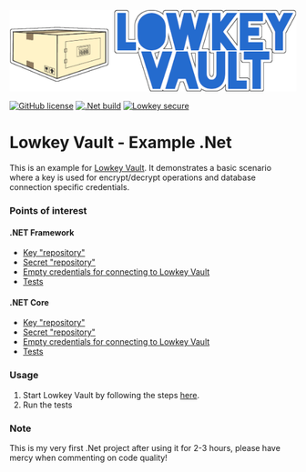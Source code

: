 ![LowkeyVault](https://raw.githubusercontent.com/nagyesta/lowkey-vault/main/.github/assets/LowkeyVault-logo-full.png)

[![GitHub license](https://img.shields.io/github/license/nagyesta/lowkey-vault-example-dotnet?color=informational)](https://raw.githubusercontent.com/nagyesta/lowkey-vault-example-dotnet/main/LICENSE)
[![.Net build](https://img.shields.io/github/workflow/status/nagyesta/lowkey-vault-example-dotnet/.NET?logo=github)](https://github.com/nagyesta/lowkey-vault-example-dotnet/actions/workflows/dotnet.yml)
[![Lowkey secure](https://img.shields.io/badge/lowkey-secure-0066CC)](https://github.com/nagyesta/lowkey-vault)

# Lowkey Vault - Example .Net

This is an example for [Lowkey Vault](https://github.com/nagyesta/lowkey-vault). It demonstrates a basic scenario where
a key is used for encrypt/decrypt operations and database connection specific credentials.

### Points of interest

#### .NET Framework

* [Key "repository"](dotnet-framework/src/AzureKeyVaultKeyRepository.cs)
* [Secret "repository"](dotnet-framework/src/AzureKeyVaultSecretRepository.cs)
* [Empty credentials for connecting to Lowkey Vault](dotnet-framework/test/NoopCredentials.cs)
* [Tests](dotnet-framework/test/Tests.cs)

#### .NET Core

* [Key "repository"](dotnet-core/src/AzureKeyVaultKeyRepository.cs)
* [Secret "repository"](dotnet-core/src/AzureKeyVaultSecretRepository.cs)
* [Empty credentials for connecting to Lowkey Vault](dotnet-core/test/NoopCredentials.cs)
* [Tests](dotnet-core/test/Tests.cs)

### Usage

1. Start Lowkey Vault by following the steps [here](https://github.com/nagyesta/lowkey-vault#quick-start-guide).
2. Run the tests

### Note

This is my very first .Net project after using it for 2-3 hours, please have mercy when
commenting on code quality!